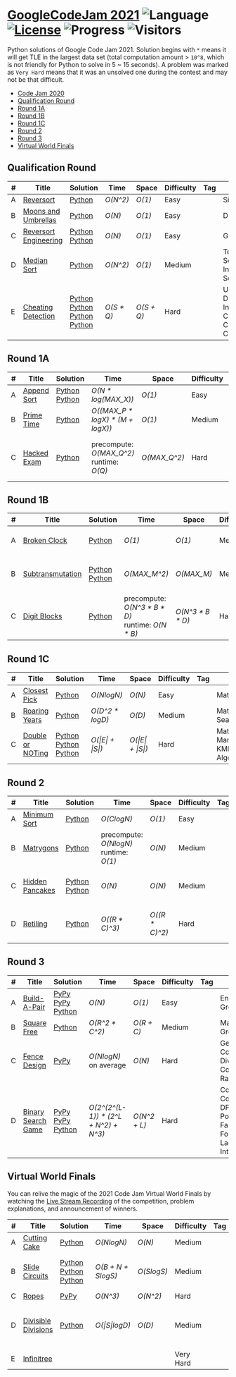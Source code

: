 # [GoogleCodeJam 2021](https://codingcompetitions.withgoogle.com/codejam) ![Language](https://img.shields.io/badge/language-Python-orange.svg) [![License](https://img.shields.io/badge/license-MIT-blue.svg)](./LICENSE) ![Progress](https://img.shields.io/badge/progress-26%20%2F%2027-ff69b4.svg) ![Visitors](https://visitor-badge.laobi.icu/badge?page_id=kamyu104.googlecodejam.2021)

Python solutions of Google Code Jam 2021. Solution begins with `*` means it will get TLE in the largest data set (total computation amount > `10^8`, which is not friendly for Python to solve in 5 ~ 15 seconds). A problem was marked as `Very Hard` means that it was an unsolved one during the contest and may not be that difficult.

* [Code Jam 2020](https://github.com/kamyu104/GoogleCodeJam-2020)
* [Qualification Round](https://github.com/kamyu104/GoogleCodeJam-2021#qualification-round)
* [Round 1A](https://github.com/kamyu104/GoogleCodeJam-2021#round-1a)
* [Round 1B](https://github.com/kamyu104/GoogleCodeJam-2021#round-1b)
* [Round 1C](https://github.com/kamyu104/GoogleCodeJam-2021#round-1c)
* [Round 2](https://github.com/kamyu104/GoogleCodeJam-2021#round-2)
* [Round 3](https://github.com/kamyu104/GoogleCodeJam-2021#round-3)
* [Virtual World Finals](https://github.com/kamyu104/GoogleCodeJam-2021#virtual-world-finals)

## Qualification Round
| # | Title | Solution | Time | Space | Difficulty | Tag | Note |
|---| ----- | -------- | ---- | ----- | ---------- | --- | ---- |
|A| [Reversort](https://codingcompetitions.withgoogle.com/codejam/round/000000000043580a/00000000006d0a5c)| [Python](./Qualification%20Round/reversort.py)| _O(N^2)_ | _O(1)_ | Easy | | Simulation |
|B| [Moons and Umbrellas](https://codingcompetitions.withgoogle.com/codejam/round/000000000043580a/00000000006d1145)| [Python](./Qualification%20Round/moons_and_umbrellas.py)| _O(N)_ | _O(1)_ | Easy | | DP |
|C| [Reversort Engineering](https://codingcompetitions.withgoogle.com/codejam/round/000000000043580a/00000000006d12d7)| [Python](./Qualification%20Round/reversort_engineering.py) [Python](./Qualification%20Round/reversort_engineering2.py)| _O(N)_ | _O(1)_ | Easy | | Greedy |
|D| [Median Sort](https://codingcompetitions.withgoogle.com/codejam/round/000000000043580a/00000000006d1284)| [Python](./Qualification%20Round/median_sort.py) |  _O(N^2)_ | _O(1)_ | Medium | | Ternary Search, Insertion Sort |
|E| [Cheating Detection](https://codingcompetitions.withgoogle.com/codejam/round/000000000043580a/00000000006d1155)| [Python](./Qualification%20Round/cheating_detection.py) [Python](./Qualification%20Round/cheating_detection2.py) [Python](./Qualification%20Round/cheating_detection3.py) [Python](./Qualification%20Round/cheating_detection4.py) |  _O(S * Q)_ | _O(S + Q)_ | Hard | | Uniform Distribution, Inversions Counting, Correlation Coefficient |

## Round 1A
| # | Title | Solution | Time | Space | Difficulty | Tag | Note |
|---| ----- | -------- | ---- | ----- | ---------- | --- | ---- |
|A| [Append Sort](https://codingcompetitions.withgoogle.com/codejam/round/000000000043585d/00000000007549e5)| [Python](./Round%201A/append_sort.py) [Python](./Round%201A/append_sort2.py) | _O(N * log(MAX_X))_ | _O(1)_ | Easy | | Greedy |
|B| [Prime Time](https://codingcompetitions.withgoogle.com/codejam/round/000000000043585d/00000000007543d8)| [Python](./Round%201A/prime_time.py)| _O((MAX_P * logX) * (M + logX))_ | _O(1)_ | Medium | | Math, Prime Factorization, Pruning |
|C| [Hacked Exam](https://codingcompetitions.withgoogle.com/codejam/round/000000000043585d/0000000000754750)| [Python](./Round%201A/hacked_exam.py) | precompute: _O(MAX_Q^2)_<br>runtime: _O(Q)_ | _O(MAX_Q^2)_ | Hard | | Binomial Coefficients, DP, Math, Expected Value |

## Round 1B
| # | Title | Solution | Time | Space | Difficulty | Tag | Note |
|---| ----- | -------- | ---- | ----- | ---------- | --- | ---- |
|A| [Broken Clock](https://codingcompetitions.withgoogle.com/codejam/round/0000000000435baf/00000000007ae694)| [Python](./Round%201B/broken_clock.py) | _O(1)_ | _O(1)_ | Medium | | Math, Linear Congruence |
|B| [Subtransmutation](https://codingcompetitions.withgoogle.com/codejam/round/0000000000435baf/00000000007ae4aa)| [Python](./Round%201B/subtransmutation.py) [Python](./Round%201B/subtransmutation2.py) | _O(MAX_M^2)_ | _O(MAX_M)_ | Medium | | Math, Bézout's Identity, Greedy |
|C| [Digit Blocks](https://codingcompetitions.withgoogle.com/codejam/round/0000000000435baf/00000000007ae37b)| [Python](./Round%201B/digit_blocks.py) | precompute: _O(N^3 * B * D)_<br>runtime: _O(N * B)_ | _O(N^3 * B * D)_ | Hard | | DP, Math, Expected Value |

## Round 1C
| # | Title | Solution | Time | Space | Difficulty | Tag | Note |
|---| ----- | -------- | ---- | ----- | ---------- | --- | ---- |
|A| [Closest Pick](https://codingcompetitions.withgoogle.com/codejam/round/00000000004362d7/00000000007c0f00)| [Python](./Round%201C/closest_pick.py) | _O(NlogN)_ | _O(N)_ | Easy | | Math, Sort |
|B| [Roaring Years](https://codingcompetitions.withgoogle.com/codejam/round/00000000004362d7/00000000007c0f01)| [Python](./Round%201C/roaring_years.py) | _O(D^2 * logD)_ | _O(D)_ | Medium | | Math, Binary Search |
|C| [Double or NOTing](https://codingcompetitions.withgoogle.com/codejam/round/00000000004362d7/00000000007c1139)| [Python](./Round%201C/double_or_noting.py) [Python](./Round%201C/double_or_noting2.py) [Python](./Round%201C/double_or_noting3.py) | _O(\|E\| + \|S\|)_ | _O(\|E\| + \|S\|)_ | Hard | | Math, Bit Manipulation, KMP Algorithm |

## Round 2
| # | Title | Solution | Time | Space | Difficulty | Tag | Note |
|---| ----- | -------- | ---- | ----- | ---------- | --- | ---- |
|A| [Minimum Sort](https://codingcompetitions.withgoogle.com/codejam/round/0000000000435915/00000000007dc51c)| [Python](./Round%202/minimum_sort.py) | _O(ClogN)_ | _O(1)_ | Easy | | Selection Sort |
|B| [Matrygons](https://codingcompetitions.withgoogle.com/codejam/round/0000000000435915/00000000007dbf06)| [Python](./Round%202/matrygons.py) | precompute: _O(NlogN)_<br>runtime: _O(1)_ | _O(N)_ | Medium | | Precompute, DP |
|C| [Hidden Pancakes](https://codingcompetitions.withgoogle.com/codejam/round/0000000000435915/00000000007dc20c)| [Python](./Round%202/hidden_pancakes.py) [Python](./Round%202/hidden_pancakes2.py) | _O(N)_ | _O(N)_ | Medium | | Math, Binomial Coefficients, DP |
|D| [Retiling](https://codingcompetitions.withgoogle.com/codejam/round/0000000000435915/00000000007dc2de)| [Python](./Round%202/retiling.py) | _O((R * C)^3)_ | _O((R * C)^2)_ | Hard | | Hungarian Weighted Bipartite Matching |

## Round 3
| # | Title | Solution | Time | Space | Difficulty | Tag | Note |
|---| ----- | -------- | ---- | ----- | ---------- | --- | ---- |
|A| [Build-A-Pair](https://codingcompetitions.withgoogle.com/codejam/round/0000000000436142/0000000000813aa8)| [PyPy](./Round%203/build_a_pair.py) [PyPy](./Round%203/build_a_pair2.py) [Python](./Round%203/build_a_pair3.py)  | _O(N)_ | _O(1)_ | Easy | | Enumeration, Greedy |
|B| [Square Free](https://codingcompetitions.withgoogle.com/codejam/round/0000000000436142/0000000000813e1a)| [Python](./Round%203/square_free.py) | _O(R^2 * C^2)_ | _O(R + C)_ | Medium | | Max Flow, Greedy |
|C| [Fence Design](https://codingcompetitions.withgoogle.com/codejam/round/0000000000436142/0000000000813bc7)| [PyPy](./Round%203/fence_design.py) | _O(NlogN)_ on average | _O(N)_ | Hard | | Geometry, Convex Hull, Divide and Conquer, Random |
|D| [Binary Search Game](https://codingcompetitions.withgoogle.com/codejam/round/0000000000436142/0000000000813e1b)| [PyPy](./Round%203/binary_search_game.py) [PyPy](./Round%203/binary_search_game2.py) [Python](./Round%203/binary_search_game3.py) | _O(2^(2^(L-1)) * (2^L + N^2) + N^3)_ | _O(N^2 + L)_ | Hard | | Combination, Counting, DP, Greedy, Polynomial, Faulhaber's Formula, Lagrange Interpolation |

## Virtual World Finals
You can relive the magic of the 2021 Code Jam Virtual World Finals by watching the [Live Stream Recording](https://codingcompetitionsonair.withgoogle.com/events/cj-2021/watch?talk=cj-2021-livestream) of the competition, problem explanations, and announcement of winners.

| # | Title | Solution | Time | Space | Difficulty | Tag | Note |
|---| ----- | -------- | ---- | ----- | ---------- | --- | ---- |
|A| [Cutting Cake](https://codingcompetitions.withgoogle.com/codejam/round/0000000000436329/000000000084fba1)| [Python](./Virtual%20World%20Finals/cutting_cake.py) | _O(NlogN)_ | _O(N)_ | Medium || Math, Line Sweep
|B| [Slide Circuits](https://codingcompetitions.withgoogle.com/codejam/round/0000000000436329/000000000084f7b2)| [Python](./Virtual%20World%20Finals/slide_circuits.py) [Python](./Virtual%20World%20Finals/slide_circuits2.py) [Python](./Virtual%20World%20Finals/slide_circuits3.py) | _O(B + N + SlogS)_ | _O(SlogS)_ | Medium || Graph, Hash, Prefix Sum
|C| [Ropes](https://codingcompetitions.withgoogle.com/codejam/round/0000000000436329/000000000084fad0)| [PyPy](./Virtual%20World%20Finals/ropes.py) | _O(N^3)_ | _O(N^2)_ | Hard || Greedy
|D| [Divisible Divisions](https://codingcompetitions.withgoogle.com/codejam/round/0000000000436329/000000000084fb3a)| [Python](./Virtual%20World%20Finals/divisible_divisions.py) | _O(\|S\|logD)_ | _O(D)_ | Medium || Math, Chinese Remainder Theorem, DP
|E| [Infinitree](https://codingcompetitions.withgoogle.com/codejam/round/0000000000436329/000000000084fc01)|||| Very Hard ||